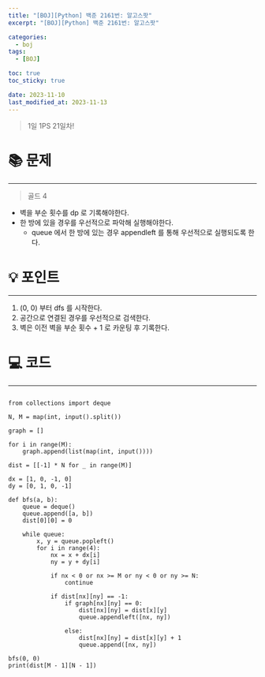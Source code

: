 ```yaml
---
title: "[BOJ][Python] 백준 2161번: 알고스팟"
excerpt: "[BOJ][Python] 백준 2161번: 알고스팟"

categories:
  - boj
tags:
  - [BOJ]

toc: true
toc_sticky: true

date: 2023-11-10
last_modified_at: 2023-11-13
---
```


> 1일 1PS 21일차!

# 📚 문제

---

> 골드 4

- 벽을 부순 횟수를 dp 로 기록해야한다.
- 한 방에 있을 경우를 우선적으로 파악해 실행해야한다.
  - queue 에서 한 방에 있는 경우 appendleft 를 통해 우선적으로 실행되도록 한다.

# 💡 포인트

---

1. (0, 0) 부터 dfs 를 시작한다.
2. 공간으로 연결된 경우를 우선적으로 검색한다.
3. 벽은 이전 벽을 부순 횟수 + 1 로 카운팅 후 기록한다.

# 💻 코드

---

```

from collections import deque

N, M = map(int, input().split())

graph = []

for i in range(M):
    graph.append(list(map(int, input())))

dist = [[-1] * N for _ in range(M)]

dx = [1, 0, -1, 0]  
dy = [0, 1, 0, -1]  

def bfs(a, b):
    queue = deque()
    queue.append([a, b]) 
    dist[0][0] = 0  

    while queue:
        x, y = queue.popleft() 
        for i in range(4):
            nx = x + dx[i] 
            ny = y + dy[i]

            if nx < 0 or nx >= M or ny < 0 or ny >= N:  
                continue

            if dist[nx][ny] == -1: 
                if graph[nx][ny] == 0:
                    dist[nx][ny] = dist[x][y]  
                    queue.appendleft([nx, ny])

                else:
                    dist[nx][ny] = dist[x][y] + 1  
                    queue.append([nx, ny])  

bfs(0, 0)
print(dist[M - 1][N - 1])

```
